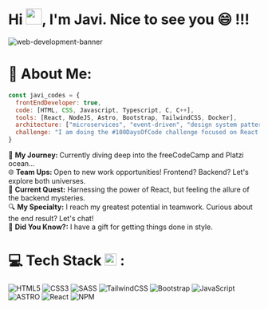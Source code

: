 # <h1>Hi <img src="https://media.giphy.com/media/hvRJCLFzcasrR4ia7z/giphy.gif" width="32">, I'm Javi. Nice to see you 😄 !!! </h1>
![web-development-banner](https://github.com/JaviVS7/JaviVS7/assets/112435491/59e4c8e2-11be-47e5-baa7-c994e4fbc050)

# 💫 About Me:
```javascript
const javi_codes = {
  frontEndDeveloper: true,
  code: [HTML, CSS, Javascript, Typescript, C, C++],
  tools: [React, NodeJS, Astro, Bootstrap, TailwindCSS, Docker],
  architecture: ["microservices", "event-driven", "design system pattern"],
  challenge: "I am doing the #100DaysOfCode challenge focused on React and Typescript"
}
```
🚀 <b>My Journey: </b> Currently diving deep into the freeCodeCamp and Platzi ocean...<br>🌐 <b>Team Ups: </b> Open to new work opportunities! Frontend? Backend? Let's explore both universes.<br>📘 <b>Current Quest:</b> Harnessing the power of React, but feeling the allure of the backend mysteries.<br>🔍 <b>My Specialty:</b> I reach my greatest potential in teamwork. Curious about the end result? Let's chat!<br>🌟 <b>Did You Know?:</b> I have a gift for getting things done in style.

# 💻 Tech Stack <img src = "https://media2.giphy.com/media/QssGEmpkyEOhBCb7e1/giphy.gif?cid=ecf05e47a0n3gi1bfqntqmob8g9aid1oyj2wr3ds3mg700bl&rid=giphy.gif" width = 24px> :
![HTML5](https://img.shields.io/badge/html5-%23E34F26.svg?style=for-the-badge&logo=html5&logoColor=white) ![CSS3](https://img.shields.io/badge/css3-%231572B6.svg?style=for-the-badge&logo=css3&logoColor=white)  ![SASS](https://img.shields.io/badge/SASS-hotpink.svg?style=for-the-badge&logo=SASS&logoColor=white) ![TailwindCSS](https://img.shields.io/badge/tailwindcss-%2338B2AC.svg?style=for-the-badge&logo=tailwind-css&logoColor=white) ![Bootstrap](https://img.shields.io/badge/bootstrap-%23563D7C.svg?style=for-the-badge&logo=bootstrap&logoColor=white) ![JavaScript](https://img.shields.io/badge/javascript-%23323330.svg?style=for-the-badge&logo=javascript&logoColor=%23F7DF1E) ![ASTRO](https://img.shields.io/badge/ASTRO-612367.svg?style=for-the-badge&logo=astro&logoColor=white) ![React](https://img.shields.io/badge/react-%2320232a.svg?style=for-the-badge&logo=react&logoColor=%2361DAFB) ![NPM](https://img.shields.io/badge/NPM-%23CB3837.svg?style=for-the-badge&logo=npm&logoColor=white)

